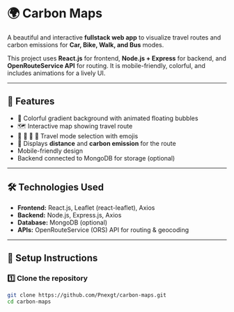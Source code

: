 # 🌍 Carbon Maps

A beautiful and interactive **fullstack web app** to visualize travel routes and carbon emissions for **Car, Bike, Walk, and Bus** modes.  

This project uses **React.js** for frontend, **Node.js + Express** for backend, and **OpenRouteService API** for routing. It is mobile-friendly, colorful, and includes animations for a lively UI.

---

## 🎨 Features

- 🌈 Colorful gradient background with animated floating bubbles  
- 🗺️ Interactive map showing travel route  
- 🚗 🚶 🚴 🚌 Travel mode selection with emojis  
- 📏 Displays **distance** and **carbon emission** for the route  
- Mobile-friendly design  
- Backend connected to MongoDB for storage (optional)  

---

## 🛠️ Technologies Used

- **Frontend:** React.js, Leaflet (react-leaflet), Axios  
- **Backend:** Node.js, Express.js, Axios  
- **Database:** MongoDB (optional)  
- **APIs:** OpenRouteService (ORS) API for routing & geocoding  

---

## 🚀 Setup Instructions

### 1️⃣ Clone the repository

```bash
git clone https://github.com/Pnexgt/carbon-maps.git
cd carbon-maps
